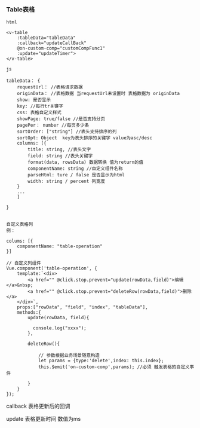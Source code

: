 ### Table表格


	html

	<v-table
		:tableData="tableData"
		:callback="updateCallBack"
		@on-custom-comp="customCompFunc1"
		:update="updateTimer">
	</v-table>

	js

	tableData： {
		requestUrl： //表格请求数据
		originData： //表格数据 当requestUrl未设置时 表格数据为 originData
		show: 是否显示
		key: //每行tr关键字
		css: 表格自定义样式
		showPage: true/false //是否支持分页
		pagePer： number //每页多少条
		sortOrder: ["string"] //表头支持排序的列
		sortOpt: Object  key为表头排序的关键字 value为asc/desc
		columns: [{
			title: string, //表头文字
			field: string //表头关键字
			format(data, rowsData) 数据转换 值为return的值
			componentName: string //自定义组件名称
			parseHtml: ture / false 是否显示为html
			width: string / percent 列宽度
		}
		...
		]

	}


	自定义表格列
	例：

	colums: [{
		componentName: "table-operation"
	}]

	// 自定义列组件
    Vue.component('table-operation', {
        template:`<div>
        	<a href="" @click.stop.prevent="update(rowData,field)">编辑</a>&nbsp;
        	<a href="" @click.stop.prevent="deleteRow(rowData,field)">删除</a>
        </div>`,
        props:["rowData", "field", "index", "tableData"],
        methods:{
            update(rowData, field){

              console.log("xxxx");
            },

            deleteRow(){

                // 参数根据业务场景随意构造
                let params = {type:'delete',index: this.index};
                this.$emit('on-custom-comp',params); //必须 触发表格的自定义事件

            }
        }
    });

callback 表格更新后的回调

update 表格更新时间  数值为ms


